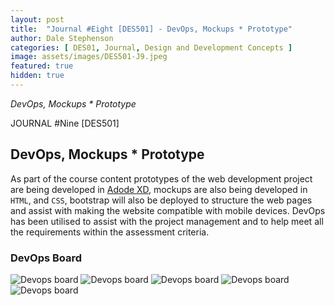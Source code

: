 ```yaml
---
layout: post
title:  "Journal #Eight [DES501] - DevOps, Mockups * Prototype" 
author: Dale Stephenson
categories: [ DES01, Journal, Design and Development Concepts ]
image: assets/images/DES501-J9.jpeg
featured: true
hidden: true
---
```

<i>DevOps, Mockups * Prototype</i>

JOURNAL #Nine [DES501]

<h2>DevOps, Mockups * Prototype</h2>
 
As part of the course content prototypes of the web development project are being developed in  <a href="https://www.adobe.com/products/xd.html">Adode XD</a>, mockups are also being developed in <code>HTML</code>, and <code>CSS</code>, bootstrap will also be deployed to structure the web pages and assist with making the website compatible with mobile devices. DevOps has been utilised to assist with the project management and to help meet all the requirements within the assessment criteria. 

<h3>DevOps Board</h3>

<img src="des501-devops-1.png" alt="Devops board">
<img src="des501-devops-2.png" alt="Devops board">
<img src="des501-devops-3.png" alt="Devops board">
<img src="des501-devops-4.png" alt="Devops board">
<img src="des501-devops-5.png" alt="Devops board">
 